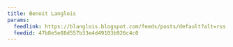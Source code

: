 ```yaml
---
title: Benoit Langlois
params:
  feedlink: https://blanglois.blogspot.com/feeds/posts/default?alt=rss
  feedid: 47b8e5e88d557b33e4d49103b926c4c0
---
```

